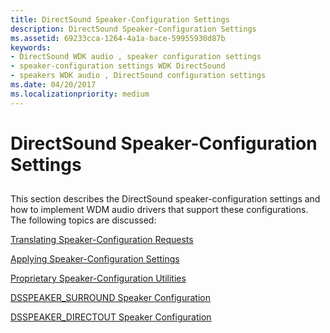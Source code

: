 ```yaml
---
title: DirectSound Speaker-Configuration Settings
description: DirectSound Speaker-Configuration Settings
ms.assetid: 69233cca-1264-4a1a-bace-59955930d87b
keywords:
- DirectSound WDK audio , speaker configuration settings
- speaker-configuration settings WDK DirectSound
- speakers WDK audio , DirectSound configuration settings
ms.date: 04/20/2017
ms.localizationpriority: medium
---
```


# DirectSound Speaker-Configuration Settings


## <span id="directsound_speaker_configuration_settings"></span><span id="DIRECTSOUND_SPEAKER_CONFIGURATION_SETTINGS"></span>


This section describes the DirectSound speaker-configuration settings and how to implement WDM audio drivers that support these configurations. The following topics are discussed:

[Translating Speaker-Configuration Requests](translating-speaker-configuration-requests.md)

[Applying Speaker-Configuration Settings](applying-speaker-configuration-settings.md)

[Proprietary Speaker-Configuration Utilities](proprietary-speaker-configuration-utilities.md)

[DSSPEAKER\_SURROUND Speaker Configuration](dsspeaker-surround-speaker-configuration.md)

[DSSPEAKER\_DIRECTOUT Speaker Configuration](dsspeaker-directout-speaker-configuration.md)

 

 




